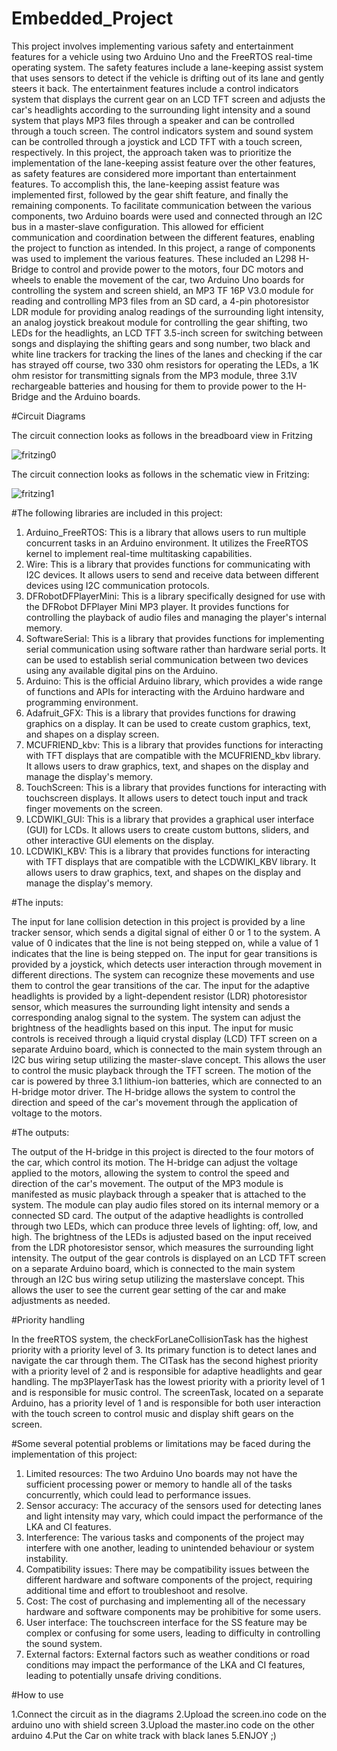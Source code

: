 # Embedded_Project

This project involves implementing various safety and entertainment features for a vehicle
using two Arduino Uno and the FreeRTOS real-time operating system. The safety features
include a lane-keeping assist system that uses sensors to detect if the vehicle is drifting out of
its lane and gently steers it back. The entertainment features include a control indicators
system that displays the current gear on an LCD TFT screen and adjusts the car's headlights
according to the surrounding light intensity and a sound system that plays MP3 files through a
speaker and can be controlled through a touch screen. The control indicators system and sound
system can be controlled through a joystick and LCD TFT with a touch screen, respectively.
In this project, the approach taken was to prioritize the implementation of the lane-keeping
assist feature over the other features, as safety features are considered more important than
entertainment features. To accomplish this, the lane-keeping assist feature was implemented
first, followed by the gear shift feature, and finally the remaining components. To facilitate
communication between the various components, two Arduino boards were used and
connected through an I2C bus in a master-slave configuration. This allowed for efficient
communication and coordination between the different features, enabling the project to
function as intended.
In this project, a range of components was used to implement the various features. These
included an L298 H-Bridge to control and provide power to the motors, four DC motors and
wheels to enable the movement of the car, two Arduino Uno boards for controlling the system
and screen shield, an MP3 TF 16P V3.0 module for reading and controlling MP3 files from an SD
card, a 4-pin photoresistor LDR module for providing analog readings of the surrounding light
intensity, an analog joystick breakout module for controlling the gear shifting, two LEDs for the
headlights, an LCD TFT 3.5-inch screen for switching between songs and displaying the shifting
gears and song number, two black and white line trackers for tracking the lines of the lanes and
checking if the car has strayed off course, two 330 ohm resistors for operating the LEDs, a 1K
ohm resistor for transmitting signals from the MP3 module, three 3.1V rechargeable batteries
and housing for them to provide power to the H-Bridge and the Arduino boards.

#Circuit Diagrams

The circuit connection looks as follows in the breadboard view in Fritzing

![fritzing0](https://user-images.githubusercontent.com/99695584/212975168-c8608952-9532-4933-b0cc-15560912d296.png)

The circuit connection looks as follows in the schematic view in Fritzing:

![fritzing1](https://user-images.githubusercontent.com/99695584/212975210-c9574248-70ad-4918-b27c-acb590d08abb.png)

#The following libraries are included in this project:

1. Arduino_FreeRTOS: This is a library that allows users to run multiple concurrent tasks in
an Arduino environment. It utilizes the FreeRTOS kernel to implement real-time
multitasking capabilities.
2. Wire: This is a library that provides functions for communicating with I2C devices. It
allows users to send and receive data between different devices using I2C
communication protocols.
3. DFRobotDFPlayerMini: This is a library specifically designed for use with the DFRobot
DFPlayer Mini MP3 player. It provides functions for controlling the playback of audio
files and managing the player's internal memory.
4. SoftwareSerial: This is a library that provides functions for implementing serial
communication using software rather than hardware serial ports. It can be used to
establish serial communication between two devices using any available digital pins on
the Arduino.
5. Arduino: This is the official Arduino library, which provides a wide range of functions and
APIs for interacting with the Arduino hardware and programming environment.
6. Adafruit_GFX: This is a library that provides functions for drawing graphics on a display.
It can be used to create custom graphics, text, and shapes on a display screen.
7. MCUFRIEND_kbv: This is a library that provides functions for interacting with TFT
displays that are compatible with the MCUFRIEND_kbv library. It allows users to draw
graphics, text, and shapes on the display and manage the display's memory.
8. TouchScreen: This is a library that provides functions for interacting with touchscreen
displays. It allows users to detect touch input and track finger movements on the
screen.
9. LCDWIKI_GUI: This is a library that provides a graphical user interface (GUI) for LCDs. It
allows users to create custom buttons, sliders, and other interactive GUI elements on
the display.
10. LCDWIKI_KBV: This is a library that provides functions for interacting with TFT displays
that are compatible with the LCDWIKI_KBV library. It allows users to draw graphics, text,
and shapes on the display and manage the display's memory.

#The inputs:

The input for lane collision detection in this project is provided by a line tracker sensor, which
sends a digital signal of either 0 or 1 to the system. A value of 0 indicates that the line is not
being stepped on, while a value of 1 indicates that the line is being stepped on.
The input for gear transitions is provided by a joystick, which detects user interaction through
movement in different directions. The system can recognize these movements and use them to
control the gear transitions of the car.
The input for the adaptive headlights is provided by a light-dependent resistor (LDR)
photoresistor sensor, which measures the surrounding light intensity and sends a
corresponding analog signal to the system. The system can adjust the brightness of the
headlights based on this input.
The input for music controls is received through a liquid crystal display (LCD) TFT screen on a
separate Arduino board, which is connected to the main system through an I2C bus wiring
setup utilizing the master-slave concept. This allows the user to control the music playback
through the TFT screen.
The motion of the car is powered by three 3.1 lithium-ion batteries, which are connected to an
H-bridge motor driver. The H-bridge allows the system to control the direction and speed of the
car's movement through the application of voltage to the motors.

#The outputs:

The output of the H-bridge in this project is directed to the four motors of the car, which
control its motion. The H-bridge can adjust the voltage applied to the motors, allowing the
system to control the speed and direction of the car's movement.
The output of the MP3 module is manifested as music playback through a speaker that is
attached to the system. The module can play audio files stored on its internal memory or a
connected SD card.
The output of the adaptive headlights is controlled through two LEDs, which can produce three
levels of lighting: off, low, and high. The brightness of the LEDs is adjusted based on the input
received from the LDR photoresistor sensor, which measures the surrounding light intensity.
The output of the gear controls is displayed on an LCD TFT screen on a separate Arduino board,
which is connected to the main system through an I2C bus wiring setup utilizing the masterslave concept. This allows the user to see the current gear setting of the car and make
adjustments as needed.

#Priority handling

In the freeRTOS system, the checkForLaneCollisionTask has the highest priority with a priority
level of 3. Its primary function is to detect lanes and navigate the car through them. The CITask
has the second highest priority with a priority level of 2 and is responsible for adaptive
headlights and gear handling. The mp3PlayerTask has the lowest priority with a priority level of
1 and is responsible for music control. The screenTask, located on a separate Arduino, has a
priority level of 1 and is responsible for both user interaction with the touch screen to control
music and display shift gears on the screen.

#Some several potential problems or limitations may be faced during the implementation of this project:

1. Limited resources: The two Arduino Uno boards may not have the sufficient processing
power or memory to handle all of the tasks concurrently, which could lead to
performance issues.
2. Sensor accuracy: The accuracy of the sensors used for detecting lanes and light intensity
may vary, which could impact the performance of the LKA and CI features.
3. Interference: The various tasks and components of the project may interfere with one
another, leading to unintended behaviour or system instability.
4. Compatibility issues: There may be compatibility issues between the different hardware
and software components of the project, requiring additional time and effort to
troubleshoot and resolve.
5. Cost: The cost of purchasing and implementing all of the necessary hardware and
software components may be prohibitive for some users.
6. User interface: The touchscreen interface for the SS feature may be complex or
confusing for some users, leading to difficulty in controlling the sound system.
7. External factors: External factors such as weather conditions or road conditions may
impact the performance of the LKA and CI features, leading to potentially unsafe driving
conditions.


#How to use

1.Connect the circuit as in the diagrams
2.Upload the screen.ino code on the arduino uno with shield screen
3.Upload the master.ino code on the other arduino
4.Put the Car on white track with black lanes
5.ENJOY ;)
